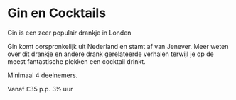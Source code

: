 # Gin en Cocktails

<span class="lead">Gin is een zeer populair drankje in Londen</span>

Gin komt oorspronkelijk uit Nederland en stamt af van Jenever. Meer weten over
dit drankje en andere drank gerelateerde verhalen terwijl je op de meest
fantastische plekken een cocktail drinkt.

Minimaal 4 deelnemers.

Vanaf <span class="price">£35 p.p. </span><span class="duration">3&frac12; uur</span>
